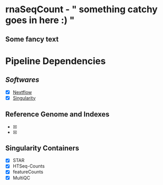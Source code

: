 # rnaSeqCount - " something catchy goes in here :) "
Some fancy text
----

# Pipeline Dependencies
## _*Softwares*_
- [x] [Nextflow](https://www.nextflow.io/)
- [x] [Singularity](http://singularity.lbl.gov/)

## Reference Genome and Indexes
- [x]
- [x]

## Singularity Containers
- [x] STAR
- [x] HTSeq-Counts
- [x] featureCounts
- [x] MultiQC
